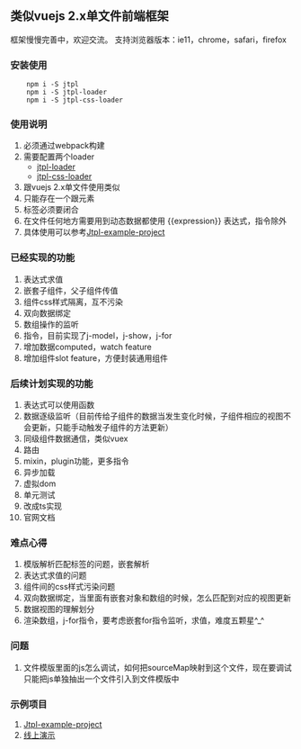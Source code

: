 ## 类似vuejs 2.x单文件前端框架

框架慢慢完善中，欢迎交流。
支持浏览器版本：ie11，chrome，safari，firefox

### 安装使用

```
    npm i -S jtpl
    npm i -S jtpl-loader
    npm i -S jtpl-css-loader
```

### 使用说明

1. 必须通过webpack构建
2. 需要配置两个loader
    - [jtpl-loader](https://github.com/jrs320/Jtpl-loader)
    - [jtpl-css-loader](https://github.com/jrs320/Jtpl-css-loader)
3. 跟vuejs 2.x单文件使用类似
4. 只能存在一个跟元素
5. 标签必须要闭合
6. 在文件任何地方需要用到动态数据都使用 {{expression}} 表达式，指令除外
7. 具体使用可以参考[Jtpl-example-project](https://github.com/jrs320/Jtpl-example-project)

### 已经实现的功能

1. 表达式求值
2. 嵌套子组件，父子组件传值
3. 组件css样式隔离，互不污染
4. 双向数据绑定
5. 数组操作的监听
6. 指令，目前实现了j-model，j-show，j-for
7. 增加数据computed，watch feature
8. 增加组件slot feature，方便封装通用组件

### 后续计划实现的功能

1. 表达式可以使用函数
2. 数据逐级监听（目前传给子组件的数据当发生变化时候，子组件相应的视图不会更新，只能手动触发子组件的方法更新）
3. 同级组件数据通信，类似vuex
4. 路由
5. mixin，plugin功能，更多指令
6. 异步加载
7. 虚拟dom
8. 单元测试
9. 改成ts实现
10. 官网文档

### 难点心得

1. 模版解析匹配标签的问题，嵌套解析
2. 表达式求值的问题
3. 组件间的css样式污染问题
4. 双向数据绑定，当里面有嵌套对象和数组的时候，怎么匹配到对应的视图更新
5. 数据视图的理解划分
6. 渲染数组，j-for指令，要考虑嵌套for指令监听，求值，难度五颗星^_^

### 问题

1. 文件模版里面的js怎么调试，如何把sourceMap映射到这个文件，现在要调试只能把js单独抽出一个文件引入到文件模版中

### 示例项目
1. [Jtpl-example-project](https://github.com/jrs320/Jtpl-example-project)
2. [线上演示](http://121.42.148.207/jtpl-example/index.html)



